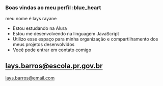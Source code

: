 ### Boas vindas ao meu perfil :blue_heart

meu nome é lays rayane


- Estou estudando na Alura
- Estou me desenvolvendo na linguagem JavaScript
- Utilizo esse espaço para minha organização e compartilhamento dos meus projetos desenvolvidos
- 
   Você pode entrar em contato comigo 

lays.barros@escola.pr.gov.br
-
  lays.barros@email.com
